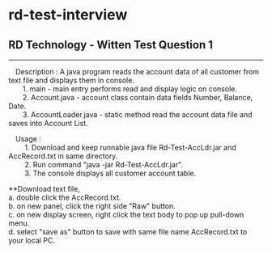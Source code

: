 # rd-test-interview
<h2 align=centre> RD Technology - Witten Test Question 1 </h2>
<hr></hr>
<body>
  <p align=left>
    &emsp;Description : A java program reads the account data of all customer from text file and displays them in console.<br>
    &emsp;&emsp;1. main - main entry performs read and display logic on console.<br>
    &emsp;&emsp;2. Account.java - account class contain data fields Number, Balance, Date.<br>
    &emsp;&emsp;3. AccountLoader.java - static method read the account data file and saves into Account List.<br>
  </p>
  <p align=left>
    &emsp;Usage : <br>
    &emsp;&emsp; 1. Download and keep runnable java file Rd-Test-AccLdr.jar and AccRecord.txt in same directory.<br>
    &emsp;&emsp; 2. Run command "java -jar Rd-Test-AccLdr.jar".</br>
    &emsp;&emsp; 3. The console displays all customer account table.<br>
  </p>
  <p align=left>
    **Download text file, <br>
    a. double click the AccRecord.txt. <br>
    b. on new panel, click the right side "Raw" button. <br>
    c. on new display screen, right click the text body to pop up pull-down menu. <br>
    d. select "save as" button to save with same file name AccRecord.txt to your local PC. <br>
  </p>
